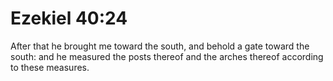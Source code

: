 # Ezekiel 40:24

After that he brought me toward the south, and behold a gate toward the south: and he measured the posts thereof and the arches thereof according to these measures.